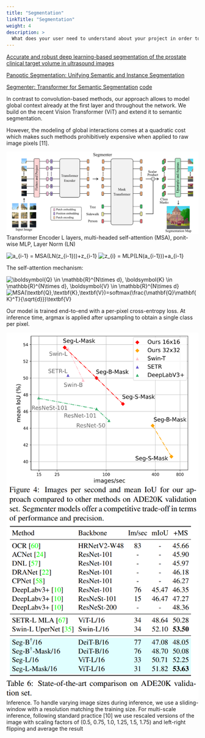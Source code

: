 ```yaml
---
title: "Segmentation"
linkTitle: "Segmentation"
weight: 4
description: >
  What does your user need to understand about your project in order to use it - or potentially contribute to it? 
---
```


[Accurate and robust deep learning-based segmentation of the prostate clinical target volume in ultrasound images](https://www.sciencedirect.com/science/article/pii/S1361841519300623)

[Panoptic Segmentation: Unifying Semantic and Instance Segmentation](http://presentations.cocodataset.org/COCO17-Invited-PanopticAlexKirillov.pdf)

[Segmenter: Transformer for Semantic Segmentation](https://arxiv.org/pdf/2105.05633.pdf)
[code](https://github.com/rstrudel/segmenter)

In contrast to convolution-based methods, our approach
allows to model global context already at the first layer
and throughout the network. We build on the recent Vision
Transformer (ViT) and extend it to semantic segmentation.

However, the modeling of global interactions comes at a quadratic cost which makes such methods prohibitively expensive when applied to raw image pixels [11].


<img src="Segmenter.PNG"
   alt="Network"
   style="float: left; margin-right: 10px;" />

Transformer Encoder
L layers, multi-headed self-attention (MSA), ponit-wise MLP, Layer Norm (LN)

<img src="https://latex.codecogs.com/svg.image?a_{i-1}&space;=&space;MSA(LN(z_{i-1}))&plus;z_{i-1}" title="a_{i-1} = MSA(LN(z_{i-1}))+z_{i-1}" />
<img src="https://latex.codecogs.com/svg.image?z_{i}&space;=&space;MLP(LN(a_{i-1}))&plus;a_{i-1}" title="z_{i} = MLP(LN(a_{i-1}))+a_{i-1}" />

The self-attention mechanism:

<img src="https://latex.codecogs.com/svg.image?\boldsymbol{Q}&space;\in&space;\mathbb{R}^{N\times&space;d},&space;\boldsymbol{K}&space;\in&space;\mathbb{R}^{N\times&space;d},&space;\boldsymbol{V}&space;\in&space;\mathbb{R}^{N\times&space;d}" title="\boldsymbol{Q} \in \mathbb{R}^{N\times d}, \boldsymbol{K} \in \mathbb{R}^{N\times d}, \boldsymbol{V} \in \mathbb{R}^{N\times d}" />

<img src="https://latex.codecogs.com/svg.image?MSA(\textbf{Q},\textbf{K},\textbf{V})=softmax(\frac{\mathbf{Q}\mathbf{K}^T}{\sqrt{d}})\textbf{V}" title="MSA(\textbf{Q},\textbf{K},\textbf{V})=softmax(\frac{\mathbf{Q}\mathbf{K}^T}{\sqrt{d}})\textbf{V}" />

Our model is
trained end-to-end with a per-pixel cross-entropy loss. At
inference time, argmax is applied after upsampling to obtain a single class per pixel.


<img src="Segmenter_compare_chart.PNG"
   alt="Network"
   style="float: left; margin-right: 10px;" />
   
 
<img src="Segmenter_compare_table.PNG"
   alt="Network"
   style="float: left; margin-right: 10px;" />
   
Inference. To handle varying image sizes during inference,
we use a sliding-window with a resolution matching the
training size. For multi-scale inference, following standard
practice [10] we use rescaled versions of the image with
scaling factors of (0.5, 0.75, 1.0, 1.25, 1.5, 1.75) and left-right flipping and average the result   
